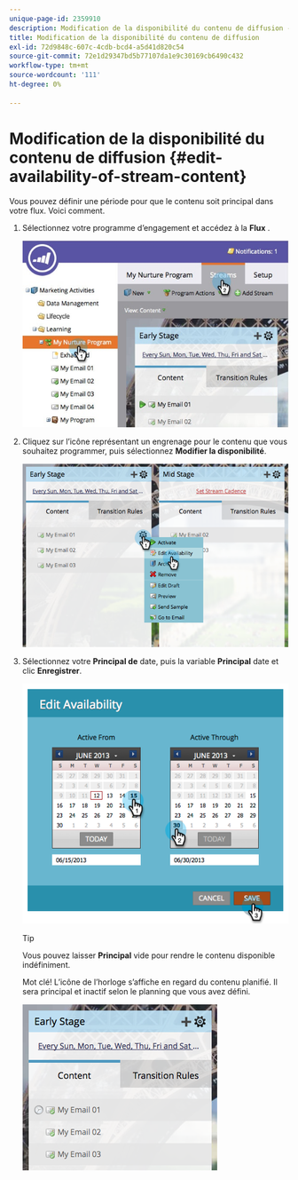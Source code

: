 ```yaml
---
unique-page-id: 2359910
description: Modification de la disponibilité du contenu de diffusion - Documents Marketo - Documentation du produit
title: Modification de la disponibilité du contenu de diffusion
exl-id: 72d9848c-607c-4cdb-bcd4-a5d41d820c54
source-git-commit: 72e1d29347bd5b77107da1e9c30169cb6490c432
workflow-type: tm+mt
source-wordcount: '111'
ht-degree: 0%

---
```


# Modification de la disponibilité du contenu de diffusion {#edit-availability-of-stream-content}

Vous pouvez définir une période pour que le contenu soit principal dans votre flux. Voici comment.

1. Sélectionnez votre programme d’engagement et accédez à la **Flux** .

   ![](assets/cloneasteam-2.jpg)

1. Cliquez sur l’icône représentant un engrenage pour le contenu que vous souhaitez programmer, puis sélectionnez **Modifier la disponibilité**.

   ![](assets/image2014-9-15-17-3a35-3a56.png)

1. Sélectionnez votre **Principal de** date, puis la variable **Principal** date et clic **Enregistrer**.

   ![](assets/image2014-9-15-17-3a36-3a0.png)

   >[!TIP]
   >
   >Vous pouvez laisser **Principal** vide pour rendre le contenu disponible indéfiniment.

   Mot clé! L’icône de l’horloge s’affiche en regard du contenu planifié. Il sera principal et inactif selon le planning que vous avez défini.

   ![](assets/image2014-9-15-17-3a36-3a4.png)

